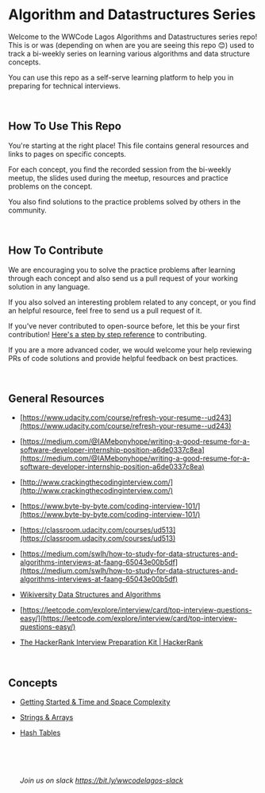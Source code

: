 # Algorithm and Datastructures Series


Welcome to the WWCode Lagos Algorithms and Datastructures series repo! This is or was (depending on when are you are seeing this repo 😊) used to track a bi-weekly series on learning various algorithms and data structure concepts. 

You can use this repo as a self-serve learning platform to help you in preparing for technical interviews.


<br>


## **How To Use This Repo**

You're starting at the right place! This file contains general resources and links to pages on specific concepts. 

For each concept, you find the recorded session from the bi-weekly meetup, the slides used during the meetup, resources and practice problems on the concept.

You also find solutions to the practice problems solved by others in the community.


<br>
  
  
## **How To Contribute**

We are encouraging you to solve the practice problems after learning through each concept and also send us a pull request of your working solution in any language.

If you also solved an interesting problem related to any concept, or you find an helpful resource, feel free to send us a pull request of it. 

If you've never contributed to open-source before, let this be your first contribution! [Here's a step by step reference](https://akrabat.com/the-beginners-guide-to-contributing-to-a-github-project/) to contributing.

If you are a more advanced coder, we would welcome your help reviewing PRs of code solutions and provide helpful feedback on best practices.
  

 <br>
  
  
## General **Resources**

- [https://www.udacity.com/course/refresh-your-resume--ud243](https://www.udacity.com/course/refresh-your-resume--ud243)
- [https://medium.com/@IAMebonyhope/writing-a-good-resume-for-a-software-developer-internship-position-a6de0337c8ea](https://medium.com/@IAMebonyhope/writing-a-good-resume-for-a-software-developer-internship-position-a6de0337c8ea)
- [http://www.crackingthecodinginterview.com/](http://www.crackingthecodinginterview.com/)
- [https://www.byte-by-byte.com/coding-interview-101/](https://www.byte-by-byte.com/coding-interview-101/)
- [https://classroom.udacity.com/courses/ud513](https://classroom.udacity.com/courses/ud513)
- [https://medium.com/swlh/how-to-study-for-data-structures-and-algorithms-interviews-at-faang-65043e00b5df](https://medium.com/swlh/how-to-study-for-data-structures-and-algorithms-interviews-at-faang-65043e00b5df)
- [Wikiversity Data Structures and Algorithms](https://en.wikiversity.org/wiki/Data_Structures_and_Algorithms)
- [https://leetcode.com/explore/interview/card/top-interview-questions-easy/](https://leetcode.com/explore/interview/card/top-interview-questions-easy/)
- [The HackerRank Interview Preparation Kit | HackerRank](https://www.hackerrank.com/interview/interview-preparation-kit)

  
  <br>
  
  
## Concepts

- [Getting Started & Time and Space Complexity](https://github.com/wwcodelagos/algorithm-and-datastructures-series/tree/main/getting-started#getting-started)
- [Strings & Arrays](https://github.com/wwcodelagos/algorithm-and-datastructures-series/tree/main/strings-and-arrays#quick-overview)
- [Hash Tables](https://github.com/wwcodelagos/algorithm-and-datastructures-series/tree/main/hash-tables#quick-overview)

  <br>
  <br>
  <br>

  <i>Join us on slack https://bit.ly/wwcodelagos-slack</i>
